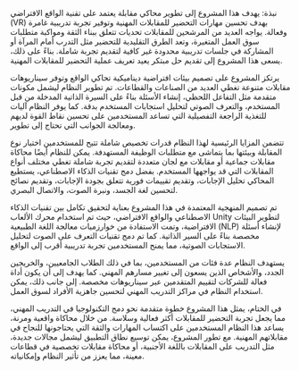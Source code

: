 نبذة:
يهدف هذا المشروع إلى تطوير محاكي مقابلة يعتمد على تقنية الواقع الافتراضي (VR) بهدف تحسين مهارات التحضير للمقابلات المهنية وتوفير تجربة تدريبية غامرة وفعالة. يواجه العديد من المرشحين للمقابلات تحديات تتعلق ببناء الثقة ومواكبة متطلبات سوق العمل المتغيرة، وتعد الطرق التقليدية للتحضير مثل التدرب أمام المرآة أو المشاركة في جلسات تدريبية محدودة غير كافية لتقديم تجربة شاملة. بناءً على ذلك، يسعى هذا المشروع إلى تقديم حل مبتكر يعيد تعريف عملية التحضير للمقابلات المهنية.

يرتكز المشروع على تصميم بيئات افتراضية ديناميكية تحاكي الواقع وتوفر سيناريوهات مقابلات متنوعة تغطي العديد من الصناعات والقطاعات. تم تطوير النظام ليشمل مكونات متقدمة مثل التفاعل اللحظي، إنشاء الأسئلة بناءً على السيرة الذاتية المدخلة من قبل المستخدم، والتعرف الصوتي لتحليل استجابات المستخدم بدقة. كما يوفر النظام آليات للتغذية الراجعة التفصيلية التي تساعد المستخدمين على تحسين نقاط القوة لديهم ومعالجة الجوانب التي تحتاج إلى تطوير.

تتضمن المزايا الرئيسية لهذا النظام قدرات تخصيص شاملة تتيح للمستخدمين اختيار نوع المقابلة وبيئتها بما يتماشى مع متطلبات الوظيفة المستهدفة. يمكن للنظام أيضًا محاكاة مقابلات جماعية أو مقابلات مع لجان متعددة لتقديم تجربة شاملة تغطي مختلف أنواع المقابلات التي قد يواجهها المستخدم. بفضل دمج تقنيات الذكاء الاصطناعي، يستطيع المحاكي تحليل الإجابات، وتقديم تقييمات فورية تتعلق بجودة الإجابات، وتقديم نصائح لتحسين لغة الجسد، ونبرة الصوت، والاتصال البصري.

تم تصميم المنهجية المعتمدة في هذا المشروع بعناية لتحقيق تكامل بين تقنيات الذكاء الاصطناعي والواقع الافتراضي، حيث تم استخدام محرك الألعاب Unity لتطوير البيئات الافتراضية، وتمت الاستفادة من خوارزميات معالجة اللغة الطبيعية (NLP) لإنشاء أسئلة مخصصة بناءً على السير الذاتية. كما تم دمج تقنيات التعرف على الصوت لتحليل الاستجابات الصوتية، مما يمنح المستخدمين تجربة تدريبية أقرب إلى الواقع.

يستهدف النظام عدة فئات من المستخدمين، بما في ذلك الطلاب الجامعيين، والخريجين الجدد، والأشخاص الذين يسعون إلى تغيير مسارهم المهني. كما يهدف إلى أن يكون أداة فعالة للشركات لتقييم المتقدمين عبر سيناريوهات مخصصة. إلى جانب ذلك، يمكن استخدام النظام في مراكز التدريب المهني لتحسين جاهزية الأفراد لسوق العمل.

في الختام، يمثل هذا المشروع خطوة متقدمة نحو دمج التكنولوجيا في التدريب المهني، مما يجعل تجربة التحضير للمقابلات أكثر فعالية وسلاسة. من خلال محاكاة واقعية ومرنة، يساعد هذا النظام المستخدمين على اكتساب المهارات والثقة التي يحتاجونها للنجاح في مقابلاتهم المهنية. مع تطور المشروع، يمكن توسيع نطاق التطبيق ليشمل مجالات جديدة، مثل التدريب على المقابلات باللغة الأجنبية، أو محاكاة مقابلات تخصصية في قطاعات معينة، مما يعزز من تأثير النظام وإمكانياته.
